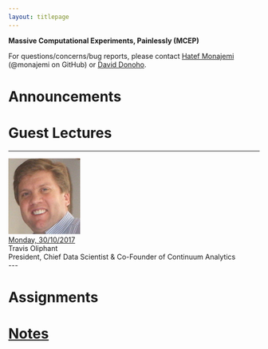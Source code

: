 ```yaml
---
layout: titlepage
---
```


**Massive Computational Experiments, Painlessly (MCEP)**

For questions/concerns/bug reports, please contact [Hatef Monajemi](http://web.stanford.edu/~monajemi/) (@monajemi on GitHub) or [David Donoho](https://profiles.stanford.edu/david-donoho).


# [](#announcements)Announcements

# [](#guest_lectures) Guest Lectures


---
<div class="speaker-wrap">
    <div class="speakerphoto">
    <img src="assets/img/travis_oliphant.jpg">
    </div>
    <div class="card">
        <a class="talkdate" href="./travis_lecture"> Monday, 30/10/2017</a> <br>
        <span class="speaker">Travis Oliphant</span> <br>
        <span class="speakerposition">President, Chief Data Scientist & Co-Founder of Continuum Analytics</span>
    </div>
</div>
---


# [](#hw)Assignments

# [Notes](notes)





